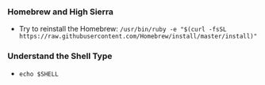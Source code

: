 
### Homebrew and High Sierra
* Try to reinstall the Homebrew: `/usr/bin/ruby -e "$(curl -fsSL https://raw.githubusercontent.com/Homebrew/install/master/install)"`

### Understand the Shell Type
* `echo $SHELL`

